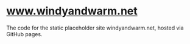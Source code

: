 # www.windyandwarm.net

The code for the static placeholder site windyandwarm.net, hosted via GitHub pages.